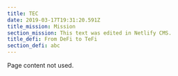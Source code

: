 ```yaml
---
title: TEC
date: 2019-03-17T19:31:20.591Z
title_mission: Mission
section_mission: This text was edited in Netlify CMS.
title_defi: From DeFi to TeFi
section_defi: abc
---
```


Page content not used.
